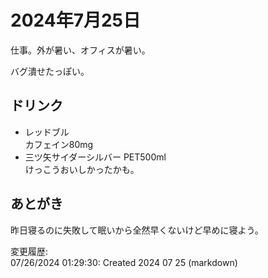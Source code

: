 # 2024年7月25日

仕事。外が暑い、オフィスが暑い。

バグ潰せたっぽい。

## ドリンク

- レッドブル  
カフェイン80mg
- 三ツ矢サイダーシルバー PET500ml  
けっこうおいしかったかも。

## あとがき

昨日寝るのに失敗して眠いから全然早くないけど早めに寝よう。

変更履歴:  
07/26/2024 01:29:30: Created 2024 07 25 (markdown)  
